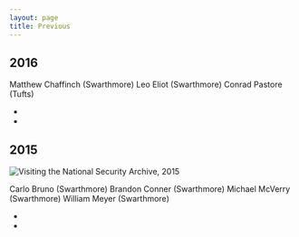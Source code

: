 ```yaml
---
layout: page
title: Previous
---
```


## 2016

Matthew Chaffinch (Swarthmore)
Leo Eliot (Swarthmore)
Conrad Pastore (Tufts)

*
*

## 2015

![Visiting the National Security Archive, 2015](http://nsarchive.swarthmore.edu/img/summer_research15.jpg)

Carlo Bruno (Swarthmore)
Brandon Conner (Swarthmore)
Michael McVerry (Swarthmore)
William Meyer (Swarthmore)

*
*
